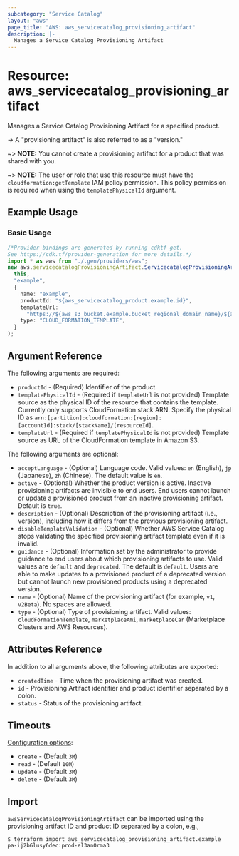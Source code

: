 ```yaml
---
subcategory: "Service Catalog"
layout: "aws"
page_title: "AWS: aws_servicecatalog_provisioning_artifact"
description: |-
  Manages a Service Catalog Provisioning Artifact
---
```


# Resource: aws\_servicecatalog\_provisioning\_artifact

Manages a Service Catalog Provisioning Artifact for a specified product.

\-> A "provisioning artifact" is also referred to as a "version."

\~> **NOTE:** You cannot create a provisioning artifact for a product that was shared with you.

\~> **NOTE:** The user or role that use this resource must have the `cloudformation:getTemplate` IAM policy permission. This policy permission is required when using the `templatePhysicalId` argument.

## Example Usage

### Basic Usage

```typescript
/*Provider bindings are generated by running cdktf get.
See https://cdk.tf/provider-generation for more details.*/
import * as aws from "./.gen/providers/aws";
new aws.servicecatalogProvisioningArtifact.ServicecatalogProvisioningArtifact(
  this,
  "example",
  {
    name: "example",
    productId: "${aws_servicecatalog_product.example.id}",
    templateUrl:
      "https://${aws_s3_bucket.example.bucket_regional_domain_name}/${aws_s3_object.example.key}",
    type: "CLOUD_FORMATION_TEMPLATE",
  }
);

```

## Argument Reference

The following arguments are required:

* `productId` - (Required) Identifier of the product.
* `templatePhysicalId` - (Required if `templateUrl` is not provided) Template source as the physical ID of the resource that contains the template. Currently only supports CloudFormation stack ARN. Specify the physical ID as `arn:[partition]:cloudformation:[region]:[accountId]:stack/[stackName]/[resourceId]`.
* `templateUrl` - (Required if `templatePhysicalId` is not provided) Template source as URL of the CloudFormation template in Amazon S3.

The following arguments are optional:

* `acceptLanguage` - (Optional) Language code. Valid values: `en` (English), `jp` (Japanese), `zh` (Chinese). The default value is `en`.
* `active` - (Optional) Whether the product version is active. Inactive provisioning artifacts are invisible to end users. End users cannot launch or update a provisioned product from an inactive provisioning artifact. Default is `true`.
* `description` - (Optional) Description of the provisioning artifact (i.e., version), including how it differs from the previous provisioning artifact.
* `disableTemplateValidation` - (Optional) Whether AWS Service Catalog stops validating the specified provisioning artifact template even if it is invalid.
* `guidance` - (Optional) Information set by the administrator to provide guidance to end users about which provisioning artifacts to use. Valid values are `default` and `deprecated`. The default is `default`. Users are able to make updates to a provisioned product of a deprecated version but cannot launch new provisioned products using a deprecated version.
* `name` - (Optional) Name of the provisioning artifact (for example, `v1`, `v2Beta`). No spaces are allowed.
* `type` - (Optional) Type of provisioning artifact. Valid values: `cloudFormationTemplate`, `marketplaceAmi`, `marketplaceCar` (Marketplace Clusters and AWS Resources).

## Attributes Reference

In addition to all arguments above, the following attributes are exported:

* `createdTime` - Time when the provisioning artifact was created.
* `id` - Provisioning Artifact identifier and product identifier separated by a colon.
* `status` - Status of the provisioning artifact.

## Timeouts

[Configuration options](https://developer.hashicorp.com/terraform/language/resources/syntax#operation-timeouts):

* `create` - (Default `3M`)
* `read` - (Default `10M`)
* `update` - (Default `3M`)
* `delete` - (Default `3M`)

## Import

`awsServicecatalogProvisioningArtifact` can be imported using the provisioning artifact ID and product ID separated by a colon, e.g.,

```console
$ terraform import aws_servicecatalog_provisioning_artifact.example pa-ij2b6lusy6dec:prod-el3an0rma3
```
